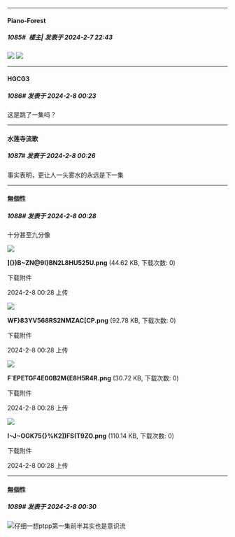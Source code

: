 
*****

####  Piano-Forest  
##### 1085#         楼主| 发表于 2024-2-7 22:43

<img src="https://p.sda1.dev/15/48b73fc9c2ea161cf51484b7e42089ab/20240207_224243.jpg" referrerpolicy="no-referrer">
<img src="https://p.sda1.dev/15/377713b113632eee636f98fa6e8ba1b2/1707304943520.jpg" referrerpolicy="no-referrer">


*****

####  HGCG3  
##### 1086#       发表于 2024-2-8 00:23

这是跳了一集吗？


*****

####  水莲寺流歌  
##### 1087#       发表于 2024-2-8 00:26

事实表明，更让人一头雾水的永远是下一集

*****

####  無個性  
##### 1088#       发表于 2024-2-8 00:28

十分甚至九分像

<img src="https://img.saraba1st.com/forum/202402/08/002826b0290kgkiw6mfk6f.png" referrerpolicy="no-referrer">

<strong>](})B~ZN@9I}BN2L8HU525U.png</strong> (44.62 KB, 下载次数: 0)

下载附件

2024-2-8 00:28 上传

<img src="https://img.saraba1st.com/forum/202402/08/002830nzfuzfpqjt5v2fug.png" referrerpolicy="no-referrer">

<strong>WF}83YV568RS2NMZAC[CP.png</strong> (92.78 KB, 下载次数: 0)

下载附件

2024-2-8 00:28 上传

<img src="https://img.saraba1st.com/forum/202402/08/002841ovxjbbkwmvjhwsbh.png" referrerpolicy="no-referrer">

<strong>F`EPETGF4E00B2M{E8H5R4R.png</strong> (30.72 KB, 下载次数: 0)

下载附件

2024-2-8 00:28 上传

<img src="https://img.saraba1st.com/forum/202402/08/002847zac1lx8o8ra684lx.png" referrerpolicy="no-referrer">

<strong>I~J~OGK75{}%K2])FS(T9ZO.png</strong> (110.14 KB, 下载次数: 0)

下载附件

2024-2-8 00:28 上传

*****

####  無個性  
##### 1089#       发表于 2024-2-8 00:30

<img src="https://static.saraba1st.com/image/smiley/face2017/067.png" referrerpolicy="no-referrer">仔细一想ptpp第一集前半其实也是意识流

